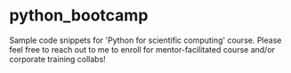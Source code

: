 # python_bootcamp
Sample code snippets for 'Python for scientific computing' course. Please feel free to reach out to me to enroll for mentor-facilitated course and/or corporate training collabs!
